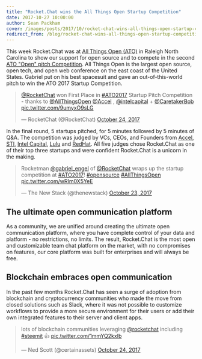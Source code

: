 ```yaml
---
title: "Rocket.Chat wins the All Things Open Startup Competition"
date: 2017-10-27 10:00:00
author: Sean Packham
cover: /images/posts/2017/10/rocket-chat-wins-all-things-open-startup-competition/cover.jpg
redirect_from: /blog/rocket-chat-wins-all-things-open-startup-competition
---
```


This week Rocket.Chat was at [All Things Open (ATO)](https://allthingsopen.org/) in Raleigh North Carolina to show our support for open source and to compete in the second [ATO "Open" pitch Competition](https://allthingsopen.org/start-up-pitch-competition/). All Things Open is the largest open source, open tech, and open web conference on the east coast of the United States. Gabriel put on his best spacesuit and gave an out-of-this-world pitch to win the ATO 2017 Startup Competition.

<blockquote class="twitter-tweet" data-lang="en"><p lang="en" dir="ltr"><a href="https://twitter.com/RocketChat?ref_src=twsrc%5Etfw">@RocketChat</a> won First Place in <a href="https://twitter.com/hashtag/ATO2017?src=hash&amp;ref_src=twsrc%5Etfw">#ATO2017</a> Startup Pitch Competition - thanks to <a href="https://twitter.com/AllThingsOpen?ref_src=twsrc%5Etfw">@AllThingsOpen</a> <a href="https://twitter.com/Accel?ref_src=twsrc%5Etfw">@Accel</a> , <a href="https://twitter.com/intelcapital?ref_src=twsrc%5Etfw">@intelcapital</a>  + <a href="https://twitter.com/CaretakerBob?ref_src=twsrc%5Etfw">@CaretakerBob</a> <a href="https://t.co/9umyxO9sLG">pic.twitter.com/9umyxO9sLG</a></p>&mdash; RocketChat (@RocketChat) <a href="https://twitter.com/RocketChat/status/922661792396075009?ref_src=twsrc%5Etfw">October 24, 2017</a></blockquote>
<script async src="https://platform.twitter.com/widgets.js" charset="utf-8"></script>

In the final round, 5 startups pitched, for 5 minutes followed by 5 minutes of Q&amp;A. The competition was judged by VCs, CEOs, and Founders from [Accel](https://accel.com), [STI](https://www.setechinv.com/), [Intel Capital](https://intelcapital.com), [Lulu](https://lulu.com) and [RedHat](https://redhat.com). All five judges chose Rocket.Chat as one of their top three startups and were confident Rocket.Chat is a unicorn in the making.

<blockquote class="twitter-tweet" data-lang="en"><p lang="en" dir="ltr">Rocketman <a href="https://twitter.com/gabriel_engel?ref_src=twsrc%5Etfw">@gabriel_engel</a> of <a href="https://twitter.com/RocketChat?ref_src=twsrc%5Etfw">@RocketChat</a> wraps up the startup competition at <a href="https://twitter.com/hashtag/ATO2017?src=hash&amp;ref_src=twsrc%5Etfw">#ATO2017</a>! <a href="https://twitter.com/hashtag/opensource?src=hash&amp;ref_src=twsrc%5Etfw">#opensource</a> <a href="https://twitter.com/hashtag/AllThingsOpen?src=hash&amp;ref_src=twsrc%5Etfw">#AllThingsOpen</a> <a href="https://t.co/wRIm0X5YeE">pic.twitter.com/wRIm0X5YeE</a></p>&mdash; The New Stack (@thenewstack) <a href="https://twitter.com/thenewstack/status/922520343155236864?ref_src=twsrc%5Etfw">October 23, 2017</a></blockquote>
<script async src="https://platform.twitter.com/widgets.js" charset="utf-8"></script>

## The ultimate open communication platform

As a community, we are unified around creating the ultimate open communication platform, where you have complete control of your data and platform - no restrictions, no limits. The result, Rocket.Chat is the most open and customizable team chat platform on the market, with no compromises on features, our core platform was built for enterprises and will always be free.

## Blockchain embraces open communication

In the past few months Rocket.Chat has seen a surge of adoption from blockchain and cryptocurrency communities who made the move from closed solutions such as Slack, where it was not possible to customize workflows to provide a more secure environment for their users or add their own integrated features to their server and client apps.

<blockquote class="twitter-tweet" data-lang="en"><p lang="en" dir="ltr">lots of blockchain communities leveraging <a href="https://twitter.com/RocketChat?ref_src=twsrc%5Etfw">@rocketchat</a> including <a href="https://twitter.com/hashtag/steemit?src=hash&amp;ref_src=twsrc%5Etfw">#steemit</a> 👍 <a href="https://t.co/1mmYQ2kxIb">pic.twitter.com/1mmYQ2kxIb</a></p>&mdash; Ned Scott (@certainassets) <a href="https://twitter.com/certainassets/status/922825739254321152?ref_src=twsrc%5Etfw">October 24, 2017</a></blockquote>
<script async src="https://platform.twitter.com/widgets.js" charset="utf-8"></script>
